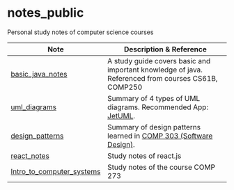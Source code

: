 # notes_public
Personal study notes of computer science courses

| Note                                                         | Description & Reference                                      |
| ------------------------------------------------------------ | ------------------------------------------------------------ |
| [basic_java_notes](https://github.com/yingjie-xu/notes_public/blob/master/basic_java_notes.pdf) | A study guide covers basic and important knowledge of java. Referenced from courses CS61B, COMP250 |
| [uml_diagrams](https://github.com/yingjie-xu/notes_public/blob/master/uml_diagrams.pdf) | Summary of 4 types of UML diagrams. Recommended App: [JetUML](https://github.com/prmr/JetUML). |
| [design_patterns](https://github.com/yingjie-xu/notes_public/blob/master/design_patterns/Design.md) | Summary of design patterns learned in [COMP 303 (Software Design)](https://github.com/prmr/COMP303). |
| [react_notes](https://github.com/yingjie-xu/notes_public/blob/master/react_notes.md) | Study notes of react.js                                      |
| [Intro_to_computer_systems](https://github.com/yingjie-xu/notes_public/blob/master/Intro_to_computer_systems.md) | Study notes of the course COMP 273                           |

